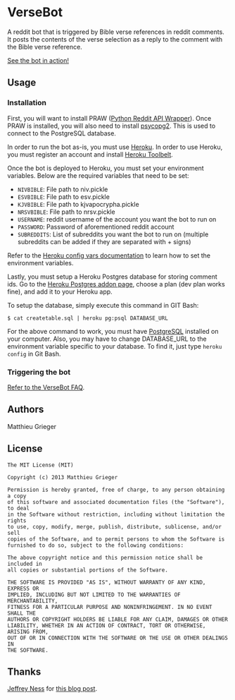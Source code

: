 # VerseBot
A reddit bot that is triggered by Bible verse references in reddit comments. It posts the contents of the verse selection as a reply to the comment with the Bible verse reference.

[See the bot in action!](http://www.reddit.com/user/VerseBot)

## Usage
### Installation
First, you will want to install PRAW ([Python Reddit API Wrapper](https://github.com/praw-dev/praw)).
Once PRAW is installed, you will also need to install [psycopg2](http://initd.org/psycopg/docs/install.html#install-from-a-package). This is used to connect to the PostgreSQL database.

In order to run the bot as-is, you must use [Heroku](https://www.heroku.com/). In order to use Heroku, you must register an account and install [Heroku Toolbelt](https://toolbelt.heroku.com/).

Once the bot is deployed to Heroku, you must set your environment variables. Below are the required variables that need to be set:

* `NIVBIBLE`: File path to niv.pickle
* `ESVBIBLE`: File path to esv.pickle
* `KJVBIBLE`: File path to kjvapocrypha.pickle
* `NRSVBIBLE`: File path to nrsv.pickle
* `USERNAME`: reddit username of the account you want the bot to run on
* `PASSWORD`: Password of aforementioned reddit account
* `SUBREDDITS`: List of subreddits you want the bot to run on (multiple subreddits can be added if they are separated with + signs)

Refer to the [Heroku config vars documentation](https://devcenter.heroku.com/articles/config-vars) to learn how to set the environment variables.

Lastly, you must setup a Heroku Postgres database for storing comment ids. Go to the [Heroku Postgres addon page](https://addons.heroku.com/heroku-postgresql), choose a plan (dev plan works fine), and add it to your Heroku app.

To setup the database, simply execute this command in GIT Bash:

`$ cat createtable.sql | heroku pg:psql DATABASE_URL`

For the above command to work, you must have [PostgreSQL](http://www.postgresql.org/download/) installed on your computer. Also, you may have to change DATABASE_URL to the environment variable specific to your database. To find it, just type `heroku config` in Git Bash.

### Triggering the bot
[Refer to the VerseBot FAQ](https://github.com/matthieugrieger/versebot/blob/master/docs/VerseBot%20Info.md#faq).

## Authors
Matthieu Grieger

## License
	The MIT License (MIT)

	Copyright (c) 2013 Matthieu Grieger

	Permission is hereby granted, free of charge, to any person obtaining a copy
	of this software and associated documentation files (the "Software"), to deal
	in the Software without restriction, including without limitation the rights
	to use, copy, modify, merge, publish, distribute, sublicense, and/or sell
	copies of the Software, and to permit persons to whom the Software is
	furnished to do so, subject to the following conditions:

	The above copyright notice and this permission notice shall be included in
	all copies or substantial portions of the Software.

	THE SOFTWARE IS PROVIDED "AS IS", WITHOUT WARRANTY OF ANY KIND, EXPRESS OR
	IMPLIED, INCLUDING BUT NOT LIMITED TO THE WARRANTIES OF MERCHANTABILITY,
	FITNESS FOR A PARTICULAR PURPOSE AND NONINFRINGEMENT. IN NO EVENT SHALL THE
	AUTHORS OR COPYRIGHT HOLDERS BE LIABLE FOR ANY CLAIM, DAMAGES OR OTHER
	LIABILITY, WHETHER IN AN ACTION OF CONTRACT, TORT OR OTHERWISE, ARISING FROM,
	OUT OF OR IN CONNECTION WITH THE SOFTWARE OR THE USE OR OTHER DEALINGS IN
	THE SOFTWARE.

## Thanks
[Jeffrey Ness](https://github.com/jness) for [this blog post](http://blog.flip-edesign.com/_rst/Using_a_KJV_Bible_with_Pickle_and_Python.html).